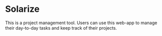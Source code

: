 # Solarize
This is a project management tool. Users can use this web-app to manage their day-to-day tasks and keep track of their projects.
